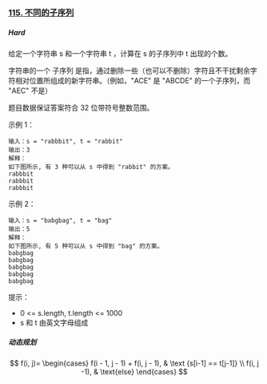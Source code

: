 ### [115. 不同的子序列](https://leetcode-cn.com/problems/distinct-subsequences/)

##### Hard

给定一个字符串 s 和一个字符串 t ，计算在 s 的子序列中 t 出现的个数。

字符串的一个 子序列 是指，通过删除一些（也可以不删除）字符且不干扰剩余字符相对位置所组成的新字符串。（例如，"ACE" 是 "ABCDE" 的一个子序列，而 "AEC" 不是）

题目数据保证答案符合 32 位带符号整数范围。

 

示例 1：
```
输入：s = "rabbbit", t = "rabbit"
输出：3
解释：
如下图所示, 有 3 种可以从 s 中得到 "rabbit" 的方案。
rabbbit
rabbbit
rabbbit
```
示例 2：
```
输入：s = "babgbag", t = "bag"
输出：5
解释：
如下图所示, 有 5 种可以从 s 中得到 "bag" 的方案。 
babgbag
babgbag
babgbag
babgbag
babgbag
```

提示：

- 0 <= s.length, t.length <= 1000
- s 和 t 由英文字母组成

##### 动态规划
$$ f(i, j)= \begin{cases} f(i - 1, j - 1) + f(i, j - 1), & \text {s[i-1] == t[j-1]} \\ f(i, j -1), & \text{else} \end{cases} $$
